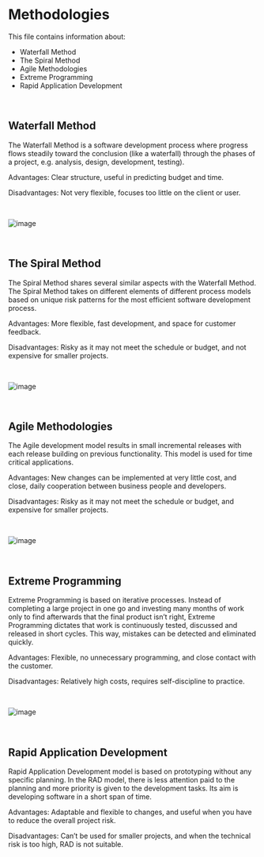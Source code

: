 # Methodologies

This file contains information about:
- Waterfall Method
- The Spiral Method
- Agile Methodologies
- Extreme Programming
- Rapid Application Development

<br>

## Waterfall Method
The Waterfall Method is a software development process where progress flows steadily toward the conclusion (like a waterfall) through the phases of a project, e.g. analysis, design, development, testing).

Advantages: Clear structure, useful in predicting budget and time.

Disadvantages: Not very flexible, focuses too little on the client or user.

<br>

![image](https://user-images.githubusercontent.com/90699946/152018852-39bc0027-5d08-4013-ba26-058f3700cb87.png)

<br>

## The Spiral Method
The Spiral Method shares several similar aspects with the Waterfall Method. The Spiral Method takes on different elements of different process models based on unique risk patterns for the most efficient software development process.

Advantages: More flexible, fast development, and space for customer feedback.

Disadvantages: Risky as it may not meet the schedule or budget, and not expensive for smaller projects.

<br>

![image](https://user-images.githubusercontent.com/90699946/152018977-9b772267-4e91-4356-8d89-a8da6219b87c.png)

<br>

## Agile Methodologies
The Agile development model results in small incremental releases with each release building on previous functionality. This model is used for time critical applications.

Advantages: New changes can be implemented at very little cost, and close, daily cooperation between business people and developers.

Disadvantages: Risky as it may not meet the schedule or budget, and expensive for smaller projects.

<br>

![image](https://user-images.githubusercontent.com/90699946/152019222-57c5c30c-3fc1-41af-b03b-c745cbafeec5.png)

<br>

## Extreme Programming
Extreme Programming is based on iterative processes. Instead of completing a large project in one go and investing many months of work only to find afterwards that the final product isn’t right, Extreme Programming dictates that work is continuously tested, discussed and released in short cycles. This way, mistakes can be detected and eliminated quickly.

Advantages: Flexible, no unnecessary programming, and close contact with the customer.

Disadvantages: Relatively high costs, requires self-discipline to practice.

<br>

![image](https://user-images.githubusercontent.com/90699946/152019093-60e17be1-a2e0-416c-9f61-aa6c2d2e0823.png)

<br>

## Rapid Application Development
Rapid Application Development model is based on prototyping without any specific planning. In the RAD model, there is less attention paid to the planning and more priority is given to the development tasks. Its aim is developing software in a short span of time.

Advantages: Adaptable and flexible to changes, and useful when you have to reduce the overall project risk.

Disadvantages: Can’t be used for smaller projects, and when the technical risk is too high, RAD is not suitable.

